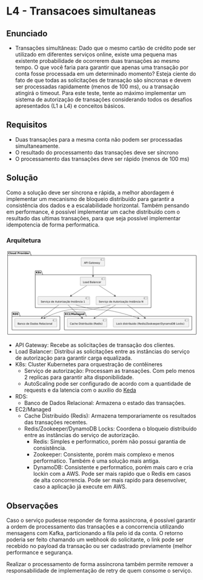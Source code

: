 # L4 - Transacoes simultaneas

## Enunciado

- Transações simultâneas: Dado que o mesmo cartão de crédito pode ser utilizado em diferentes serviços online, existe
  uma pequena mas existente probabilidade de ocorrerem duas transações ao mesmo tempo. O que você faria para garantir
  que apenas uma transação por conta fosse processada em um determinado momento? Esteja ciente do fato de que todas as
  solicitações de transação são síncronas e devem ser processadas rapidamente (menos de 100 ms), ou a transação atingirá
  o timeout.
  Para este teste, tente ao máximo implementar um sistema de autorização de transações considerando todos os desafios
  apresentados (L1 a L4) e conceitos básicos.

## Requisitos

- Duas transações para a mesma conta não podem ser processadas simultaneamente.
- O resultado do processamento das transações deve ser síncrono
- O processamento das transações deve ser rápido (menos de 100 ms)

## Solução

Como a solução deve ser síncrona e rápida, a melhor abordagem é implementar um mecanismo de bloqueio distribuído para
garantir a consistência dos dados e a escalabilidade horizontal.
Também pensando em performance, é possível implementar um cache distribuído com o resultado das ultimas transações, para
que seja possível implementar idempotencia de forma performatica.

### Arquitetura

![Componentes](components.png)

- API Gateway: Recebe as solicitações de transação dos clientes.
- Load Balancer: Distribui as solicitações entre as instâncias do serviço de autorização para garantir carga equalizada.
- K8s: Cluster Kubernetes para orquestração de contêineres
    - Serviço de autorização: Processam as transações. Com pelo menos 2 replicas para garantir alta disponibilidade.
    - AutoScaling pode ser configurado de acordo com a quantidade de requests e da latencia com o auxilio
      do [Keda](https://keda.sh/)
- RDS:
    - Banco de Dados Relacional: Armazena o estado das transações.
- EC2/Managed
    - Cache Distribuído (Redis): Armazena temporariamente os resultados das transações recentes.
    - Redis/Zookeeper/DynamoDB Locks: Coordena o bloqueio distribuído entre as instâncias do serviço de autorização.
        - Redis: Simples e performatico, porém não possui garantia de consistência.
        - Zookeeper: Consistente, porém mais complexo e menos performatico. Também é uma solução mais antiga.
        - DynamoDB: Consistente e performatico, porém mais caro e cria lockin com a AWS. Pode ser mais rapido que o
          Redis
          em casos de alta concorrencia. Pode ser mais rapido para desenvolver, caso a aplicação já execute em AWS.

## Observações

Caso o serviço pudesse responder de forma assíncrona, é possível garantir a ordem de processamento das transações e a
concorrencia utilizando mensagens com Kafka, particionando a fila pelo id da conta.
O retorno poderia ser feito chamando um webhook do solicitante, o link pode ser recebido no payload da transação ou ser
cadastrado previamente (melhor performance e segurança.

Realizar o processamento de forma assíncrona também permite remover a responsabilidade de implementação de retry de quem
consome o serviço.


  